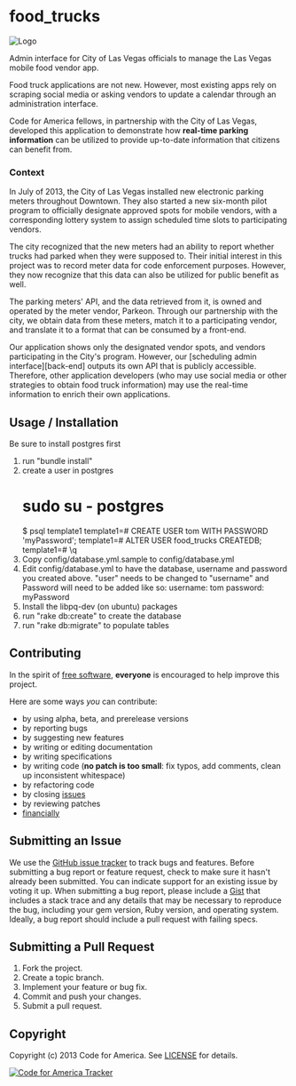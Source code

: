 food_trucks
=============

![Logo](https://raw.github.com/codeforamerica/lv-trucks-map/master/apple-touch-icon.png)

Admin interface for City of Las Vegas officials to manage the Las Vegas mobile food vendor app.

Food truck applications are not new. However, most existing apps rely on scraping social media or asking vendors to update a calendar through an administration interface. 

Code for America fellows, in partnership with the City of Las Vegas, developed this application to demonstrate how __real-time parking information__ can be utilized to provide up-to-date information that citizens can benefit from.

### Context

In July of 2013, the City of Las Vegas installed new electronic parking meters throughout Downtown. They also started a new six-month pilot program to officially designate approved spots for mobile vendors, with a corresponding lottery system to assign scheduled time slots to participating vendors. 

The city recognized that the new meters had an ability to report whether trucks had parked when they were supposed to. Their initial interest in this project was to record meter data for code enforcement purposes. However, they now recognize that this data can also be utilized for public benefit as well.

The parking meters' API, and the data retrieved from it, is owned and operated by the meter vendor, Parkeon. Through our partnership with the city, we obtain data from these meters, match it to a participating vendor, and translate it to a format that can be consumed by a front-end.

Our application shows only the designated vendor spots, and vendors participating in the City's program. However, our [scheduling admin interface][back-end] outputs its own API that is publicly accessible. Therefore, other application developers (who may use social media or other strategies to obtain food truck information) may use the real-time information to enrich their own applications.

[front-end]: http://github.com/codeforamerica/lv-trucks-map/

## Usage / Installation

Be sure to install postgres first

1. run "bundle install"
2. create a user in postgres 
    # sudo su - postgres 
    $ psql template1
    template1=# CREATE USER tom WITH PASSWORD 'myPassword';
    template1=# ALTER USER food_trucks CREATEDB;
    template1=# \q
3. Copy config/database.yml.sample to config/database.yml
4. Edit config/database.yml to have the database, username and password you created above.  "user" needs to be changed to "username" and Password will need to be added like so:
    username: tom
    password: myPassword
5. Install the libpq-dev (on ubuntu) packages
6. run "rake db:create" to create the database
7. run "rake db:migrate" to populate tables






## Contributing
In the spirit of [free software][free-sw], **everyone** is encouraged to help
improve this project.

[free-sw]: http://www.fsf.org/licensing/essays/free-sw.html

Here are some ways *you* can contribute:

* by using alpha, beta, and prerelease versions
* by reporting bugs
* by suggesting new features
* by writing or editing documentation
* by writing specifications
* by writing code (**no patch is too small**: fix typos, add comments, clean up inconsistent whitespace)
* by refactoring code
* by closing [issues][]
* by reviewing patches
* [financially][]

[issues]: https://github.com/codeforamerica/food_trucks/issues
[financially]: https://secure.codeforamerica.org/page/contribute

## Submitting an Issue
We use the [GitHub issue tracker][issues] to track bugs and features. Before submitting a bug report or feature request, check to make sure it hasn't already been submitted. You can indicate support for an existing issue by voting it up. When submitting a bug report, please include a [Gist][] that includes a stack trace and any details that may be necessary to reproduce the bug, including your gem version, Ruby version, and operating system. Ideally, a bug report should include a pull request with failing specs.

[gist]: https://gist.github.com/

## Submitting a Pull Request
1. Fork the project.
2. Create a topic branch.
3. Implement your feature or bug fix.
4. Commit and push your changes.
5. Submit a pull request. 

## Copyright
Copyright (c) 2013 Code for America. See [LICENSE][] for details.

[license]: https://github.com/codeforamerica/lv-trucks-map/blob/master/LICENSE.md

[![Code for America Tracker](http://stats.codeforamerica.org/codeforamerica/lv-trucks-map.png)][tracker]

[tracker]: http://stats.codeforamerica.org/projects/lv-trucks-map

